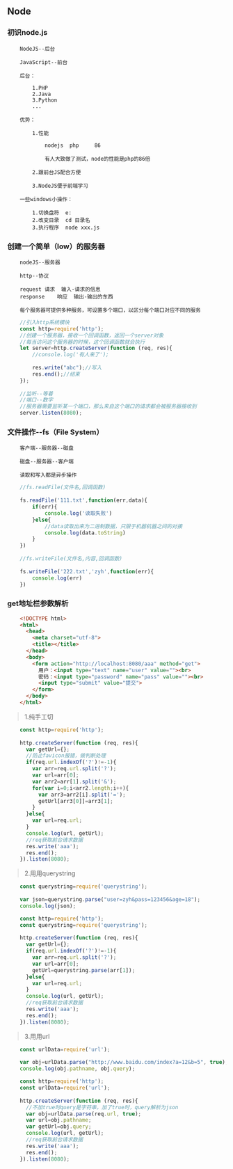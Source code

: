 ## Node

### 初识node.js

		NodeJS--后台
		
		JavaScript--前台
			
		后台：
		
			1.PHP
			2.Java
			3.Python
			...
			
		优势：
		
			1.性能
			
				nodejs	php		86
				
				有人大致做了测试，node的性能是php的86倍
			
			2.跟前台JS配合方便
			
			3.NodeJS便于前端学习
			
		一些windows小操作：
		
			1.切换盘符	e:
			2.改变目录	cd 目录名
			3.执行程序	node xxx.js

### 创建一个简单（low）的服务器

		nodeJS--服务器
		
		http--协议
		
		request	请求	输入-请求的信息
		response	响应	输出-输出的东西
		
		每个服务器可提供多种服务，可设置多个端口，以区分每个端口对应不同的服务

```javascript
	//引入http系统模块
	const http=require('http');
	//创建一个服务器，接收一个回调函数，返回一个server对象
	//每当访问这个服务器的时候，这个回调函数就会执行
	let server=http.createServer(function (req, res){
	  	//console.log('有人来了');
	
	  	res.write("abc");//写入
	  	res.end();//结束
	});
	
	//监听--等着
	//端口--数字
	//服务器需要监听某一个端口，那么来自这个端口的请求都会被服务器接收到
	server.listen(8080);
```

### 文件操作--fs（File System）

		客户端--服务器--磁盘
		
		磁盘--服务器--客户端
		
		读取和写入都是异步操作

```javascript
	//fs.readFile(文件名,回调函数)
	
	fs.readFile('111.txt',function(err,data){
		if(err){
			console.log('读取失败')
		}else{
			//data读取出来为二进制数据，只限于机器机器之间的对接
			console.log(data.toString)
		}
	})
	
	//fs.writeFile(文件名,内容,回调函数)
	
	fs.writeFile('222.txt','zyh',function(err){
		console.log(err)
	})
```

### get地址栏参数解析

```html
	<!DOCTYPE html>
	<html>
	  <head>
	    <meta charset="utf-8">
	    <title></title>
	  </head>
	  <body>
	    <form action="http://localhost:8080/aaa" method="get">
	      用户：<input type="text" name="user" value=""><br>
	      密码：<input type="password" name="pass" value=""><br>
	      <input type="submit" value="提交">
	    </form>
	  </body>
	</html>
```

> 1.纯手工切

```javascript
	const http=require('http');
	
	http.createServer(function (req, res){
	  var getUrl={};
	  //防止favicon报错，做判断处理
	  if(req.url.indexOf('?')!=-1){
	    var arr=req.url.split('?');
	    var url=arr[0];
	    var arr2=arr[1].split('&');
	    for(var i=0;i<arr2.length;i++){
	      var arr3=arr2[i].split('=');
	      getUrl[arr3[0]]=arr3[1];
	    }
	  }else{
	    var url=req.url;
	  }
	  console.log(url, getUrl);
	  //req获取前台请求数据
	  res.write('aaa');
	  res.end();
	}).listen(8080);
```

> 2.用用querystring

```javascript
	const querystring=require('querystring');
	
	var json=querystring.parse("user=zyh&pass=123456&age=18");
	console.log(json);
```

```javascript
	const http=require('http');
	const querystring=require('querystring');
	
	http.createServer(function (req, res){
	  var getUrl={};
	  if(req.url.indexOf('?')!=-1){
	    var arr=req.url.split('?');
	    var url=arr[0];
	    getUrl=querystring.parse(arr[1]);
	  }else{
	    var url=req.url;
	  }
	  console.log(url, getUrl);
	  //req获取前台请求数据
	  res.write('aaa');
	  res.end();
	}).listen(8080);
```

> 3.用用url

```javascript
	const urlData=require('url');
	
	var obj=urlData.parse("http://www.baidu.com/index?a=12&b=5", true);
	console.log(obj.pathname, obj.query);
```

```javascript
	const http=require('http');
	const urlData=require('url');
	
	http.createServer(function (req, res){
	  //不加true时query是字符串，加了true时，query解析为json
	  var obj=urlData.parse(req.url, true);
	  var url=obj.pathname;
	  var getUrl=obj.query;
	  console.log(url, getUrl);
	  //req获取前台请求数据
	  res.write('aaa');
	  res.end();
	}).listen(8080);
```
